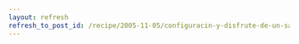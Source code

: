 ```yaml
---
layout: refresh
refresh_to_post_id: /recipe/2005-11-05/configuracin-y-disfrute-de-un-sai-nut-en-debian
---
```

